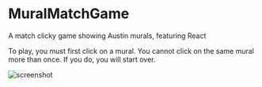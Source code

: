 # MuralMatchGame
A match clicky game showing Austin murals, featuring React

To play, you must first click on a mural.  You cannot click on the same mural more than once.  If you do, you will start over.  

![screenshot](https://raw.githubusercontent.com/username/projectname/branch/path/to/img.png)
